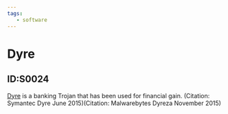 ```yaml
---
tags:
   - software
---
```

# Dyre
## ID:S0024
[Dyre](software/S0024) is a banking Trojan that has been used for financial gain. 
 (Citation: Symantec Dyre June 2015)(Citation: Malwarebytes Dyreza November 2015)
